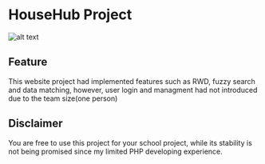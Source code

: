HouseHub Project
====

![alt text](https://imgur.com/ky8QpCw)

Feature
-------
This website project had implemented features such as RWD, fuzzy search and data matching, however, user login and managment had not introduced due to the team size(one person)

Disclaimer
-------
You are free to use this project for your school project, while its stability is not being promised since my limited PHP developing experience.
